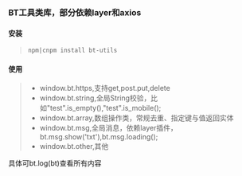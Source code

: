 ### BT工具类库，部分依赖layer和axios
#### 安装
>     npm|cnpm install bt-utils
#### 使用
> * window.bt.https,支持get,post.put,delete<br>
> * window.bt.string,全局String校验，比如"test".is_empty(),"test".is_mobile();<br>
> * window.bt.array,数组操作类，常规去重、指定键与值返回实体<br>
> * window.bt.msg,全局消息，依赖layer插件，bt.msg.show('txt'),bt.msg.loading();<br>
> * window.bt.other,其他<br>

具体可bt.log(bt)查看所有内容
